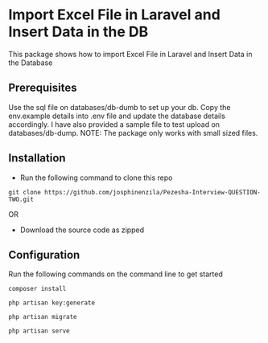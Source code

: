 # Import Excel File in Laravel and Insert Data in the DB 

This package shows how to import Excel File in Laravel and Insert Data in the Database

## Prerequisites

Use the sql file on databases/db-dumb to set up your db. Copy the env.example details into .env file and update the database details accordingly. I have also provided a sample file to test upload on databases/db-dump. NOTE: The package only works with small sized files.

## Installation

- Run the following command to clone this repo

```
git clone https://github.com/josphinenzila/Pezesha-Interview-QUESTION-TWO.git
```

OR

- Download the source code as zipped

## Configuration

Run the following commands on the command line to get started

```
composer install

php artisan key:generate

php artisan migrate

php artisan serve
```